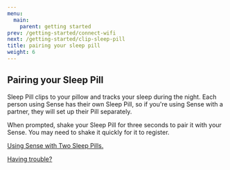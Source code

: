 ```yaml
---
menu:
  main:
    parent: getting started
prev: /getting-started/connect-wifi
next: /getting-started/clip-sleep-pill
title: pairing your sleep pill
weight: 6
---
```


## Pairing your Sleep Pill


Sleep Pill clips to your pillow and tracks your sleep during the night. Each person using Sense has their own Sleep Pill, so if you're using Sense with a partner, they will set up their Pill separately. 


When prompted, shake your Sleep Pill for three seconds to pair it with your Sense. You may need to shake it quickly for it to register.


[Using Sense with Two Sleep Pills.](http://guide.hello.is/troubleshoot/setting-up-second-sleep-pill/)

[Having trouble?](https://support.hello.is/hc/en-us/requests/new)

